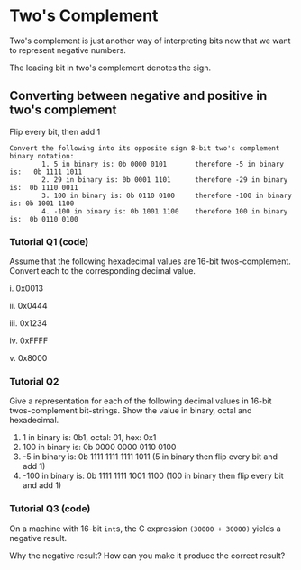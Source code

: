 # Two's Complement

Two's complement is just another way of interpreting bits now that we want to represent negative numbers.

The leading bit in two's complement denotes the sign.



## Converting between negative and positive in two's complement

Flip every bit, then add 1

```
Convert the following into its opposite sign 8-bit two's complement binary notation:
		1. 5 in binary is: 0b 0000 0101       therefore -5 in binary is:   0b 1111 1011
		2. 29 in binary is: 0b 0001 1101      therefore -29 in binary is:  0b 1110 0011
		3. 100 in binary is: 0b 0110 0100     therefore -100 in binary is: 0b 1001 1100
		4. -100 in binary is: 0b 1001 1100    therefore 100 in binary is:  0b 0110 0100
```



### Tutorial Q1 (code)

Assume that the following hexadecimal values are 16-bit twos-complement. Convert each to the corresponding decimal value.

i. 0x0013

ii. 0x0444

iii. 0x1234

iv. 0xFFFF

v. 0x8000



### Tutorial Q2

Give a representation for each of the following decimal values in 16-bit twos-complement bit-strings. Show the value in binary, octal and hexadecimal.

1. 1 in binary is: 0b1, octal: 01, hex: 0x1
2. 100 in binary is: 0b 0000 0000 0110 0100
3. -5 in binary is: 0b 1111 1111 1111 1011 (5 in binary then flip every bit and add 1)
4. -100 in binary is: 0b 1111 1111 1001 1100 (100 in binary then flip every bit and add 1)



### Tutorial Q3 (code)

On a machine with 16-bit `int`s, the C expression `(30000 + 30000)` yields a negative result.

Why the negative result? How can you make it produce the correct result?